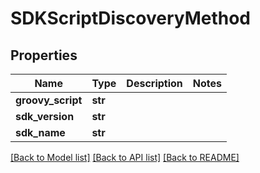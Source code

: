 # SDKScriptDiscoveryMethod

## Properties
Name | Type | Description | Notes
------------ | ------------- | ------------- | -------------
**groovy_script** | **str** |  | 
**sdk_version** | **str** |  | 
**sdk_name** | **str** |  | 

[[Back to Model list]](../README.md#documentation-for-models) [[Back to API list]](../README.md#documentation-for-api-endpoints) [[Back to README]](../README.md)

